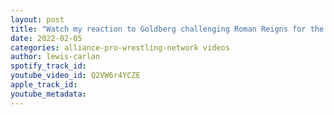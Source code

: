 ```yaml
---
layout: post
title: "Watch my reaction to Goldberg challenging Roman Reigns for the WWE Universal Title!"
date: 2022-02-05
categories: alliance-pro-wrestling-network videos
author: lewis-carlan
spotify_track_id: 
youtube_video_id: Q2VW6r4YCZE
apple_track_id: 
youtube_metadata: 
---
```

